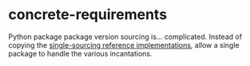 # concrete-requirements

Python package package version sourcing is... complicated. Instead of copying the [single-sourcing reference implementations](https://packaging.python.org/guides/single-sourcing-package-version/), allow a single package to handle the various incantations.
